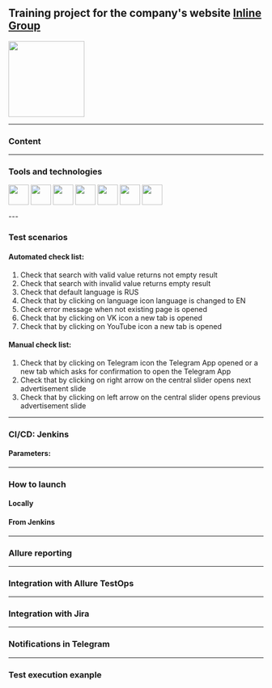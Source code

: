 ## Training project for the company's website [Inline Group](https://inlinegroup.ru/)  

<image src="https://github.com/EvgeniiaLV/inline_group_vacancy_project/assets/153442050/329cb0b4-53b8-483e-8a9a-f74b0f5c790d" width="150" height="150"/>

---
### Content

---
### Tools and technologies
<p align="left">
  <img align="center" src="https://cdn.jsdelivr.net/gh/devicons/devicon@latest/icons/github/github-original-wordmark.svg" height="40" width="40" /> 
  <img align="center" src="https://cdn.jsdelivr.net/gh/devicons/devicon@latest/icons/java/java-original.svg" height="40" width="40" />
  <img align="center" src="https://cdn.jsdelivr.net/gh/devicons/devicon@latest/icons/intellij/intellij-original.svg" height="40" width="40" />
  <img align="center" src="https://cdn.jsdelivr.net/gh/devicons/devicon@latest/icons/gradle/gradle-original.svg" height="40" width="40" />
  <img align="center" src="https://cdn.jsdelivr.net/gh/devicons/devicon@latest/icons/jenkins/jenkins-original.svg" height="40" width="40" />
  <img align="center" src="https://cdn.jsdelivr.net/gh/devicons/devicon@latest/icons/junit/junit-plain-wordmark.svg" height="40" width="40" />       
  <img align="center" src="https://cdn.jsdelivr.net/gh/devicons/devicon@latest/icons/jira/jira-original-wordmark.svg" height="40" width="40" />
</p>
---

### Test scenarios
#### Automated check list:
1. Check that search with valid value returns not empty result
2. Check that search with invalid value returns empty result
3. Check that default language is RUS
4. Check that by clicking on language icon language is changed to EN
5. Check error message when not existing page is opened
6. Check that by clicking on VK icon a new tab is opened
7. Check that by clicking on YouTube icon a new tab is opened
#### Manual check list:
1. Check that by clicking on Telegram icon the Telegram App opened or a new tab which asks for confirmation to open the Telegram App
2. Check that by clicking on right arrow on the central slider opens next advertisement slide
3. Check that by clicking on left arrow on the central slider opens previous advertisement slide
---
### CI/CD: Jenkins


#### Parameters:

---
### How to launch
#### Locally

#### From Jenkins

---
### Allure reporting

---
### Integration with Allure TestOps

---
### Integration with Jira

---
### Notifications in Telegram

---
### Test execution exanple
